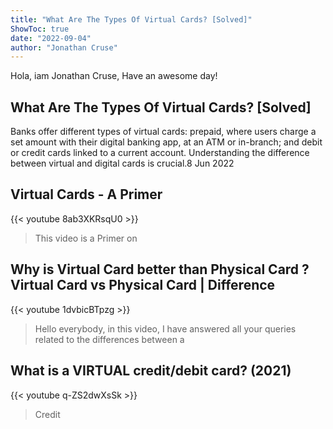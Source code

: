 ```yaml
---
title: "What Are The Types Of Virtual Cards? [Solved]"
ShowToc: true 
date: "2022-09-04"
author: "Jonathan Cruse" 
---
```


Hola, iam Jonathan Cruse, Have an awesome day!
## What Are The Types Of Virtual Cards? [Solved]
Banks offer different types of virtual cards: prepaid, where users charge a set amount with their digital banking app, at an ATM or in-branch; and debit or credit cards linked to a current account. Understanding the difference between virtual and digital cards is crucial.8 Jun 2022

## Virtual Cards - A Primer
{{< youtube 8ab3XKRsqU0 >}}
>This video is a Primer on 

## Why is Virtual Card better than Physical Card ? Virtual Card vs Physical Card | Difference
{{< youtube 1dvbicBTpzg >}}
>Hello everybody, in this video, I have answered all your queries related to the differences between a 

## What is a VIRTUAL credit/debit card? (2021)
{{< youtube q-ZS2dwXsSk >}}
>Credit 

